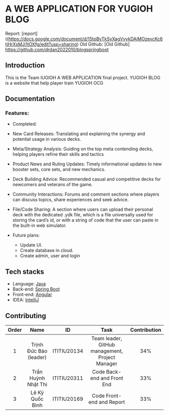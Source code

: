# A WEB APPLICATION FOR YUGIOH BLOG
Report: [report]((https://docs.google.com/document/d/15tpByTkSyXagVvykDAjMOzevcKc6tjHrXsMJi1tOXfg/edit?usp=sharing)
Old Github: [Old Github] https://github.com/drdan2022010/blogspringboot
## Introduction
This is the Team IUGIOH A WEB APPLICATION final project. YUGIOH BLOG is a website that help player train YUGIOH OCG
## Documentation
### Features:
- Completed:
 - New Card Releases: Translating and explaining the synergy and potential usage in various decks.
 - Meta/Strategy Analysis: Guiding on the top meta contending decks, helping players refine their skills and tactics
 - Product News and Ruling Updates: Timely informational updates to new booster sets, core sets, and new mechanics.
 - Deck Building Advice: Recommended casual and competitive decks for newcomers and veterans of the game.
 - Community Interactions: Forums and comment sections where players can discuss topics, share experiences and seek advice.
 - File/Code Sharing: A section where users can upload their personal deck with the dedicated .ydk file, which is a file universally used for storing the card’s id, or with a string of code that the user can paste in the built-in web simulator.
 
- Future plans:
    - Update UI.
    - Create database in cloud.
    - Create admin, user and login
## Tech stacks
- Language: [Java]((https://www.java.com/en/))
- Back-end: [Spring Boot]((https://spring.io/projects/spring-boot/))
- Front-end: [Angular]((https://angular.dev/))
- IDEA: [IntelliJ]((https://www.jetbrains.com/idea/download/?section=windows))
## Contributing
| Order |          Name          |     ID      |                       Task                       | Contribution |
|:-----:|:----------------------:|:-----------:|:------------------------------------------------:|:------------:|
|   1   | Trịnh Đức Bảo (leader) | ITITIU20134 | Team leader, GitHub management, Project Manager  |     34%      |
|   2   |  Trần Huỳnh Nhật Thi   | ITITIU20311 |         Code Back-end and Front End              |     33%      |
|   3   |    Lê Kỳ Quốc Bình     | ITITIU20169 |            Code Front-end and Report             |     33%      |


